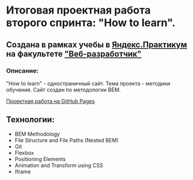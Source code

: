 # Итоговая проектная работа второго спринта: "How to learn".
## Создана в рамках учебы в [Яндекс.Практикум](https://praktikum.yandex.ru/) на факультете ["Веб-разработчик"](https://praktikum.yandex.ru/web/) 

### Описание: 

"How to learn" - одностраничный сайт. Тема проекта - методики обучения. Сайт создан по методологии BEM. 

[Проектная работа на GitHub Pages](https://github.com/Lenochka-Belochka/how-to-learn) 

## Технологии: 
* BEM Methodology 
* File Structure and File Paths (Nested BEM) 
* Git 
* Flexbox 
* Positioning Elements 
* Animation and Transform using CSS 
* Iframe

